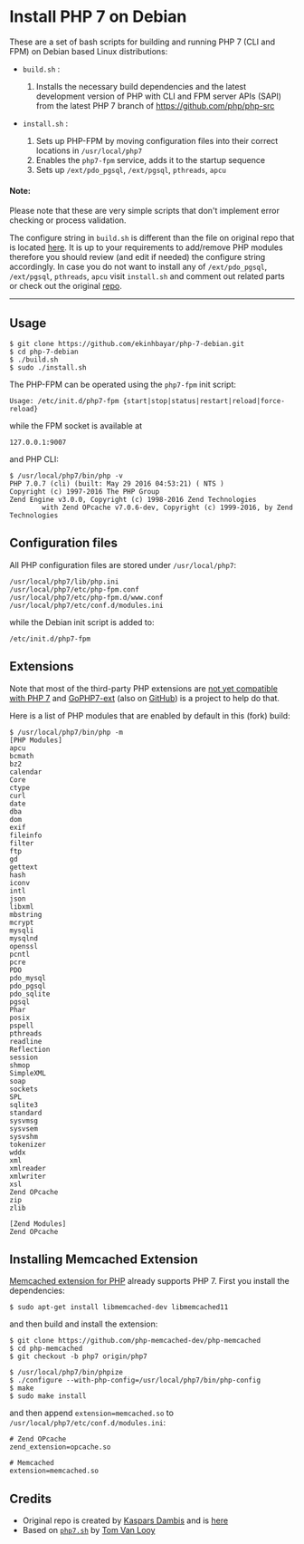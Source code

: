 # Install PHP 7 on Debian

These are a set of bash scripts for building and running PHP 7 (CLI and FPM) on Debian based Linux distributions:

- `build.sh` :
    1. Installs the necessary build dependencies and the latest development version of PHP with CLI and FPM server APIs (SAPI) from the latest PHP 7 branch of https://github.com/php/php-src
 
- `install.sh` :
    1. Sets up PHP-FPM by moving configuration files into their correct locations in `/usr/local/php7` 
    2. Enables the `php7-fpm` service, adds it to the startup sequence 
    3. Sets up `/ext/pdo_pgsql`, `/ext/pgsql`, `pthreads`, `apcu`

#### Note: 

Please note that these are very simple scripts that don't implement error checking or process validation.

The configure string in `build.sh` is different than the file on original repo that is located [here](https://github.com/kasparsd/php-7-debian/blob/master/build.sh). It is up to your requirements to add/remove PHP modules therefore you should review (and edit if needed) the configure string accordingly. In case you do not want to install any of `/ext/pdo_pgsql`, `/ext/pgsql`, `pthreads`, `apcu` visit `install.sh` and comment out related parts or check out the original [repo](https://github.com/kasparsd/php-7-debian).

---

## Usage

	$ git clone https://github.com/ekinhbayar/php-7-debian.git
	$ cd php-7-debian
	$ ./build.sh
	$ sudo ./install.sh

The PHP-FPM can be operated using the `php7-fpm` init script:

	Usage: /etc/init.d/php7-fpm {start|stop|status|restart|reload|force-reload}

while the FPM socket is available at

	127.0.0.1:9007

and PHP CLI:
	
	$ /usr/local/php7/bin/php -v
	PHP 7.0.7 (cli) (built: May 29 2016 04:53:21) ( NTS )
	Copyright (c) 1997-2016 The PHP Group
	Zend Engine v3.0.0, Copyright (c) 1998-2016 Zend Technologies
    	    with Zend OPcache v7.0.6-dev, Copyright (c) 1999-2016, by Zend Technologies

## Configuration files

All PHP configuration files are stored under `/usr/local/php7`:
	
	/usr/local/php7/lib/php.ini
	/usr/local/php7/etc/php-fpm.conf
	/usr/local/php7/etc/php-fpm.d/www.conf
	/usr/local/php7/etc/conf.d/modules.ini

while the Debian init script is added to:

	/etc/init.d/php7-fpm

## Extensions

Note that most of the third-party PHP extensions are [not yet compatible with PHP 7](https://github.com/gophp7/gophp7-ext/wiki/extensions-catalog) and [GoPHP7-ext](http://gophp7.org/) (also on [GitHub](https://github.com/gophp7/gophp7-ext)) is a project to help do that. 

Here is a list of PHP modules that are enabled by default in this (fork) build:

	$ /usr/local/php7/bin/php -m
	[PHP Modules]
	apcu
	bcmath
	bz2
	calendar
	Core
	ctype
	curl
	date
	dba
	dom
	exif
	fileinfo
	filter
	ftp
	gd
	gettext
	hash
	iconv
	intl
	json
	libxml
	mbstring
	mcrypt
	mysqli
	mysqlnd
	openssl
	pcntl
	pcre
	PDO
	pdo_mysql
	pdo_pgsql
	pdo_sqlite
	pgsql
	Phar
	posix
	pspell
	pthreads
	readline
	Reflection
	session
	shmop
	SimpleXML
	soap
	sockets
	SPL
	sqlite3
	standard
	sysvmsg
	sysvsem
	sysvshm
	tokenizer
	wddx
	xml
	xmlreader
	xmlwriter
	xsl
	Zend OPcache
	zip
	zlib

	[Zend Modules]
	Zend OPcache

## Installing Memcached Extension

[Memcached extension for PHP](https://github.com/php-memcached-dev/php-memcached) already supports PHP 7. First you install the dependencies:

	$ sudo apt-get install libmemcached-dev libmemcached11
	
and then build and install the extension:

	$ git clone https://github.com/php-memcached-dev/php-memcached
	$ cd php-memcached
	$ git checkout -b php7 origin/php7

	$ /usr/local/php7/bin/phpize
	$ ./configure --with-php-config=/usr/local/php7/bin/php-config
	$ make
	$ sudo make install

and then append `extension=memcached.so` to `/usr/local/php7/etc/conf.d/modules.ini`:

	# Zend OPcache
	zend_extension=opcache.so
	
	# Memcached
	extension=memcached.so


## Credits

- Original repo is created by [Kaspars Dambis](http://kaspars.net) and is [here](https://github.com/kasparsd/php-7-debian)
- Based on [`php7.sh`](https://gist.github.com/tvlooy/953a7c0658e70b573ab4) by [Tom Van Looy](http://www.intracto.com/nl/blog/running-symfony2-on-php7) 
